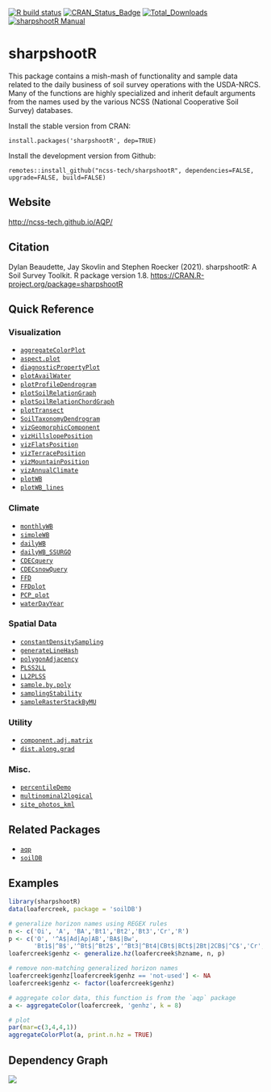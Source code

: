 [![R build status](https://github.com/ncss-tech/sharpshootR/workflows/R-CMD-check/badge.svg)](https://github.com/ncss-tech/sharpshootR/actions)
[![CRAN_Status_Badge](http://www.r-pkg.org/badges/version/sharpshootR)](https://cran.r-project.org/package=sharpshootR)
[![Total_Downloads](http://cranlogs.r-pkg.org/badges/grand-total/sharpshootR)](https://cran.r-project.org/package=sharpshootR)
[![sharpshootR Manual](https://img.shields.io/badge/docs-HTML-informational)](http://ncss-tech.github.io/sharpshootR/)

# sharpshootR

This package contains a mish-mash of functionality and sample data related to the daily business of soil survey operations with the USDA-NRCS. Many of the functions are highly specialized and inherit default arguments from the names used by the various NCSS (National Cooperative Soil Survey) databases.

Install the stable version from CRAN:

`install.packages('sharpshootR', dep=TRUE)`

Install the development version from Github:

`remotes::install_github("ncss-tech/sharpshootR", dependencies=FALSE, upgrade=FALSE, build=FALSE)`

## Website
http://ncss-tech.github.io/AQP/

## Citation
Dylan Beaudette, Jay Skovlin and Stephen Roecker (2021). sharpshootR: A Soil Survey Toolkit. R package version 1.8. https://CRAN.R-project.org/package=sharpshootR


## Quick Reference

### Visualization
   * [`aggregateColorPlot`](http://ncss-tech.github.io/sharpshootR/reference/aggregateColorPlot.html)
   * [`aspect.plot`](http://ncss-tech.github.io/sharpshootR/reference/aspect.plot.html)
   * [`diagnosticPropertyPlot`](http://ncss-tech.github.io/sharpshootR/reference/diagnosticPropertyPlot.html)
   * [`plotAvailWater`](http://ncss-tech.github.io/sharpshootR/reference/plotAvailWater.html)
   * [`plotProfileDendrogram`](http://ncss-tech.github.io/sharpshootR/reference/plotProfileDendrogram.html)
   * [`plotSoilRelationGraph`](http://ncss-tech.github.io/sharpshootR/reference/plotSoilRelationGraph.html)
   * [`plotSoilRelationChordGraph`](http://ncss-tech.github.io/sharpshootR/reference/plotSoilRelationChordGraph.html)
   * [`plotTransect`](http://ncss-tech.github.io/sharpshootR/reference/plotTransect.html)
   * [`SoilTaxonomyDendrogram`](http://ncss-tech.github.io/sharpshootR/reference/SoilTaxonomyDendrogram.html)
   * [`vizGeomorphicComponent`](http://ncss-tech.github.io/sharpshootR/reference/vizHillslopePosition.html)
   * [`vizHillslopePosition`](http://ncss-tech.github.io/sharpshootR/reference/vizHillslopePosition.html)
   * [`vizFlatsPosition`](http://ncss-tech.github.io/sharpshootR/reference/vizFlatsPosition.html)
   * [`vizTerracePosition`](http://ncss-tech.github.io/sharpshootR/reference/vizTerracePosition.html)
   * [`vizMountainPosition`](http://ncss-tech.github.io/sharpshootR/reference/vizMountainPosition.html)
   * [`vizAnnualClimate`](http://ncss-tech.github.io/sharpshootR/reference/vizAnnualClimate.html)
   * [`plotWB`](http://ncss-tech.github.io/sharpshootR/reference/plotWB.html)
   * [`plotWB_lines`](http://ncss-tech.github.io/sharpshootR/reference/plotWB_lines.html)

   
### Climate
   * [`monthlyWB`](http://ncss-tech.github.io/sharpshootR/reference/monthlyWB.html)
   * [`simpleWB`](http://ncss-tech.github.io/sharpshootR/reference/simpleWB.html)
   * [`dailyWB`](http://ncss-tech.github.io/sharpshootR/reference/dailyWB.html)
   * [`dailyWB_SSURGO`](http://ncss-tech.github.io/sharpshootR/reference/dailyWB_SSURGO.html)
   * [`CDECquery`](http://ncss-tech.github.io/sharpshootR/reference/CDECquery.html)
   * [`CDECsnowQuery`](http://ncss-tech.github.io/sharpshootR/reference/CDECsnowQuery.html)
   * [`FFD`](http://ncss-tech.github.io/sharpshootR/reference/FFD.html)
   * [`FFDplot`](http://ncss-tech.github.io/sharpshootR/reference/FFD.html)
   * [`PCP_plot`](http://ncss-tech.github.io/sharpshootR/reference/PCP_plot.html)
   * [`waterDayYear`](http://ncss-tech.github.io/sharpshootR/reference/waterDayYear.html)


### Spatial Data
   * [`constantDensitySampling`](http://ncss-tech.github.io/sharpshootR/reference/constantDensitySampling.html)
   * [`generateLineHash`](http://ncss-tech.github.io/sharpshootR/reference/generateLineHash.html)
   * [`polygonAdjacency`](http://ncss-tech.github.io/sharpshootR/reference/polygonAdjacency.html)
   * [`PLSS2LL`](http://ncss-tech.github.io/sharpshootR/reference/PLSS2LL.html)
   * [`LL2PLSS`](http://ncss-tech.github.io/sharpshootR/reference/LL2PLSS.html)
   * [`sample.by.poly`](http://ncss-tech.github.io/sharpshootR/reference/sample.by.poly.html)
   * [`samplingStability`](http://ncss-tech.github.io/sharpshootR/reference/samplingStability.html)
   * [`sampleRasterStackByMU`](http://ncss-tech.github.io/sharpshootR/reference/sampleRasterStackByMU.html)


### Utility
   * [`component.adj.matrix`](http://ncss-tech.github.io/sharpshootR/reference/component.adj.matrix.html)
   * [`dist.along.grad`](http://ncss-tech.github.io/sharpshootR/reference/dist.along.grad.html)


### Misc.
   * [`percentileDemo`](http://ncss-tech.github.io/sharpshootR/reference/percentileDemo.html)
   * [`multinominal2logical`](http://ncss-tech.github.io/sharpshootR/reference/multinominal2logical.html)
   * [`site_photos_kml`](http://ncss-tech.github.io/sharpshootR/reference/site_photos_kml.html)


## Related Packages
 * [`aqp`](https://github.com/ncss-tech/aqp)
 * [`soilDB`](https://github.com/ncss-tech/soilDB)
 

## Examples
```r
library(sharpshootR)
data(loafercreek, package = 'soilDB')

# generalize horizon names using REGEX rules
n <- c('Oi', 'A', 'BA','Bt1','Bt2','Bt3','Cr','R')
p <- c('O', '^A$|Ad|Ap|AB','BA$|Bw', 
       'Bt1$|^B$','^Bt$|^Bt2$','^Bt3|^Bt4|CBt$|BCt$|2Bt|2CB$|^C$','Cr','R')
loafercreek$genhz <- generalize.hz(loafercreek$hzname, n, p)

# remove non-matching generalized horizon names
loafercreek$genhz[loafercreek$genhz == 'not-used'] <- NA
loafercreek$genhz <- factor(loafercreek$genhz)

# aggregate color data, this function is from the `aqp` package
a <- aggregateColor(loafercreek, 'genhz', k = 8)

# plot
par(mar=c(3,4,4,1))
aggregateColorPlot(a, print.n.hz = TRUE)
```


## Dependency Graph
![](https://cran.microsoft.com/packagedata/graphs/sharpshootR.png)

